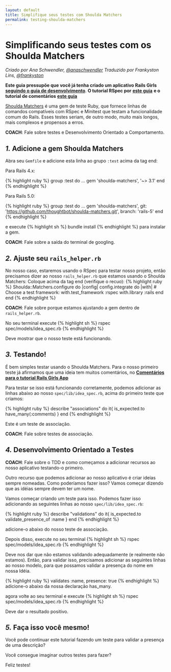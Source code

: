 ```yaml
---
layout: default
title: Simplifique seus testes com Shoulda Matchers
permalink: testing-shoulda-matchers
---
```


# Simplificando seus testes com os Shoulda Matchers

_Criado por Ana Schwendler, [@anaschwendler](https://twitter.com/anaschwendler)_
_Traduzido por Frankyston Lins, [@frankyston](https://twitter.com/frankyston)_

**Este guia pressupõe que você já tenha criado um aplicativo Rails Girls** [**seguindo o guia de desenvolvimento**](/app).
**O tutorial RSpec por** [**este guia**](/testing-rspec)
**e o tutorial de comentários** [**este guia**](/commenting)

[Shoulda Matchers](https://github.com/thoughtbot/shoulda-matchers) é uma gem de teste Ruby, que fornece linhas de comandos compatíveis com RSpec e Minitest que testam a funcionalidade comum do Rails. Esses testes seriam, de outro modo, muito mais longos, mais complexos e propensos a erros.

**COACH**: Fale sobre testes e Desenvolvimento Orientado a Comportamento.

## _1._ Adicione a gem Shoulda Matchers

Abra seu `Gemfile` e adicione esta linha ao grupo `:test` acima da tag end:

Para Rails 4.x:

{% highlight ruby %}
group :test do
...
gem 'shoulda-matchers', '~> 3.1'
end
{% endhighlight %}

Para Rails 5.0:

{% highlight ruby %}
group :test do
...
gem 'shoulda-matchers', git: 'https://github.com/thoughtbot/shoulda-matchers.git', branch: 'rails-5'
end
{% endhighlight %}

e execute
{% highlight sh %}
bundle install
{% endhighlight %}
para instalar a gem.

**COACH**: Fale sobre a saída do terminal de googling.

## _2._ Ajuste seu `rails_helper.rb`

No nosso caso, estaremos usando o RSpec para testar nosso projeto, então precisamos dizer ao nosso `rails_helper.rb` que estamos usando o Shoulda Matchers:
Coloque acima da tag end (verifique o recuo):
{% highlight ruby %}
Shoulda::Matchers.configure do |config|
config.integrate do |with| # Choose a test framework:
with.test_framework :rspec
with.library :rails
end
end
{% endhighlight %}

**COACH**: Fale sobre porque estamos ajustando a gem dentro de `rails_helper.rb`.

No seu terminal execute
{% highlight sh %}
rspec spec/models/idea_spec.rb
{% endhighlight %}

Deve mostrar que o nosso teste está funcionando.

## _3._ Testando!

É bem simples testar usando o Shoulda Matchers.
Para o nosso primeiro teste já afirmamos que uma ideia tem muitos comentários, no [**Comentários para o tutorial Rails Girls App**](/commenting)

Para testar se isso está funcionando corretamente, podemos adicionar as linhas abaixo ao nosso `spec/lib/idea_spec.rb`, acima do primeiro teste que criamos:

{% highlight ruby %}
describe "associations" do
it{ is_expected.to have_many(:comments) }
end
{% endhighlight %}

Este é um teste de associação.

**COACH**: Fale sobre testes de associação.

## _4._ Desenvolvimento Orientado a Testes

**COACH**: Fale sobre o TDD e como começamos a adicionar recursos ao nosso aplicativo testando-o primeiro.

Outro recurso que podemos adicionar ao nosso aplicativo é criar ideias sempre nomeadas. Como poderíamos fazer isso? Vamos começar dizendo que as idéias sempre devem ter um nome.

Vamos começar criando um teste para isso. Podemos fazer isso adicionando as seguintes linhas ao nosso `spec/lib/idea_spec.rb`:

{% highlight ruby %}
describe "validations" do
it{ is_expected.to validate_presence_of :name }
end
{% endhighlight %}

adicione-o abaixo do nosso teste de associação.

Depois disso, execute no seu terminal
{% highlight sh %}
rspec spec/models/idea_spec.rb
{% endhighlight %}

Deve nos dar que não estamos validando adequadamente (e realmente não estamos). Então, para validar isso, precisamos adicionar as seguintes linhas ao nosso modelo, para que possamos validar a presença do nome em nossa Idéia.

{% highlight ruby %}
validates :name, presence: true
{% endhighlight %}
adicione-o abaixo da nossa declaração has_many.

agora volte ao seu terminal e execute
{% highlight sh %}
rspec spec/models/idea_spec.rb
{% endhighlight %}

Deve dar o resultado positivo.

## _5._ Faça isso você mesmo!

Você pode continuar este tutorial fazendo um teste para validar a presença de uma descrição?

Você consegue imaginar outros testes para fazer?

Feliz testes!
